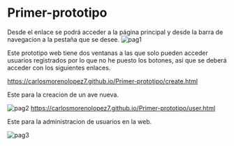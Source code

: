 ﻿# Primer-prototipo
Desde el enlace se podrá acceder a la página principal y desde la barra de navegacion a la pestaña que se desee.
![pag1](https://user-images.githubusercontent.com/116076184/236155801-ef75ce9a-b810-46ec-b257-19cc3f1ebc5c.png)

Este prototipo web tiene dos ventanas a las que solo pueden acceder usuarios registrados por lo que no he puesto los botones, asi que se deberá acceder con los siguientes enlaces.

https://carlosmorenolopez7.github.io/Primer-prototipo/create.html

Este para la creacion de un ave nueva.

![pag2](https://user-images.githubusercontent.com/116076184/236156118-47269923-a428-4934-acb6-fbc9db29aa42.png)
https://carlosmorenolopez7.github.io/Primer-prototipo/user.html

Este para la administracion de usuarios en la web.

![pag3](https://user-images.githubusercontent.com/116076184/236156212-72f409ff-4c91-4a85-82d3-22f9af90ad3d.png)
